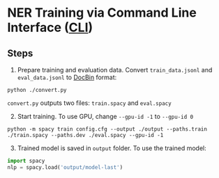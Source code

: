 # NER Training via Command Line Interface ([CLI](https://spacy.io/api/cli#train))
## Steps
1. Prepare training and evaluation data. Convert `train_data.jsonl` and `eval_data.jsonl` to [DocBin](https://spacy.io/api/docbin) format:

```Shell
python ./convert.py
```
`convert.py` outputs two files: `train.spacy` and `eval.spacy`

2. Start training. To use GPU, change `--gpu-id -1` to `--gpu-id 0`

```Shell
python -m spacy train config.cfg --output ./output --paths.train ./train.spacy --paths.dev ./eval.spacy --gpu-id -1
```

3. Trained model is saved in `output` folder.  To use the trained model:
```Python
import spacy
nlp = spacy.load('output/model-last')
```